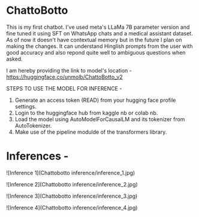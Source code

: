 # ChattoBotto
This is my first chatbot. I've used meta's LLaMa 7B parameter version and fine tuned it using SFT on WhatsApp chats and a medical assistant dataset. As of now it doesn't have contextual memory but in the future I plan on making the changes. 
It can understand Hinglish prompts from the user with good accuracy and also repond quite well to ambiguous questions when asked.

I am hereby providing the link to model's location - https://huggingface.co/unmolb/ChattoBotto_v2

STEPS TO USE THE MODEL FOR INFERENCE - 

1. Generate an access token (READ) from your hugging face profile settings.
2. Login to the huggingface hub from kaggle nb or colab nb.
3. Load the model using AutoModelForCausalLM and its tokenizer from AutoTokenizer.
4. Make use of the pipeline modulde of the transformers library.

# Inferences - 
![Inference 1](Chattobotto inference/inference_1.jpg)

![Inference 2](Chattobotto inference/inference_2.jpg)

![Inference 3](Chattobotto inference/inference_3.jpg)

![Inference 4](Chattobotto inference/inference_4.jpg)



